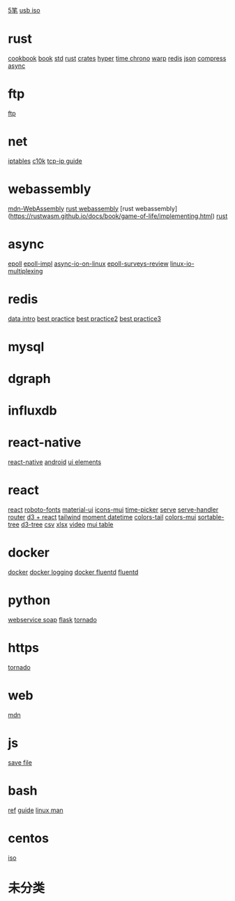 [5笔](https://www.52wubi.com/wbbmcx/search.php)
[usb iso](https://rufus.ie/)

# rust

[cookbook](https://rust-lang-nursery.github.io/rust-cookbook/intro.html)
[book](https://doc.rust-lang.org/book/ch19-01-unsafe-rust.html)
[std](https://doc.rust-lang.org/std/index.html)
[rust](https://www.rust-lang.org/)
[crates](https://crates.io/)
[hyper](https://crates.io/crates/hyper)
[time chrono](https://crates.io/crates/chrono)
[warp](https://docs.rs/warp/0.2.1/warp/)
[redis](https://docs.rs/redis/)
[json](https://crates.io/crates/serde_json)
[compress](https://docs.rs/flate2/1.0.9/flate2/index.html)
[async](https://rust-lang.github.io/async-book/)

# ftp

[ftp](https://www.krizna.com/ubuntu/setup-ftp-server-ubuntu-16-04/amp/)

# net

[iptables](https://www.vultr.com/docs/easy-iptables-configuration-and-examples-on-ubuntu-16-04)
[c10k](http://www.kegel.com/c10k.html)
[tcp-ip guide](http://tcpipguide.com/free/t_toc.htm)
[](http://tcpipguide.com/free/t_PPPMultilinkProtocolMPMLPMLPPPPPPMP.htm)

# webassembly

[mdn-WebAssembly](https://developer.mozilla.org/en-US/docs/WebAssembly)
[rust webassembly](https://rustwasm.github.io/docs/book/)
[rust webassembly] (https://rustwasm.github.io/docs/book/game-of-life/implementing.html)
[rust](https://rustwasm.github.io/docs/wasm-bindgen/)

# async

[epoll](http://man7.org/linux/man-pages/man7/epoll.7.html)
[epoll-impl](https://idndx.com/2014/09/01/the-implementation-of-epoll-1/)
[async-io-on-linux](https://jvns.ca/blog/2017/06/03/async-io-on-linux--select--poll--and-epoll/)
[epoll-surveys-review](https://www.stealthsecrets.com/epoll-surveys-review-is-it-a-scam-or-legit/)
[linux-io-multiplexing](https://devarea.com/linux-io-multiplexing-select-vs-poll-vs-epoll/#.XMPRdUMRXCI)

# redis

[](https://redis.io/documentation)
[data intro](https://redis.io/topics/data-types-intro)
[best practice](https://docs.microsoft.com/en-us/azure/azure-cache-for-redis/cache-best-practices)
[best practice2](https://docs.microsoft.com/en-us/azure/azure-cache-for-redis/cache-troubleshoot-data-loss)
[best practice3](https://redislabs.com/redis-best-practices/introduction/)

# mysql

[](https://www.cyberciti.biz/tips/how-do-i-enable-remote-access-to-mysql-database-server.html)

# dgraph

[](https://docs.dgraph.io/get-started/)

# influxdb

[](https://docs.influxdata.com/influxdb)

# react-native

[react-native](https://github.com/facebook/react-native)
[android](https://developer.android.google.cn/studio/)
[ui elements](https://github.com/react-native-elements/react-native-elements)

# react

[react](https://reactjs.org/docs/codebase-overview.html)
[roboto-fonts](https://www.fontsquirrel.com/fonts/roboto)
[material-ui](https://material-ui.com/getting-started/installation/)
[icons-mui](https://material-ui.com/components/material-icons/)
[time-picker](https://material-ui-pickers.dev/getting-started/installation)
[serve](https://www.npmjs.com/package/serve)
[serve-handler](https://github.com/zeit/serve-handler#options)
[router](https://reacttraining.com/react-router/web/guides/quick-start)
[d3 + react](http://recharts.org/en-US/guide)
[tailwind](https://tailwindcss.com/)
[moment datetime](https://momentjs.com/guides/)
[colors-tail](https://tailwindcss.com/docs/customizing-colors#default-color-palette)
[colors-mui](https://www.materialpalette.com/colors)
[sortable-tree](https://github.com/frontend-collective/react-sortable-tree#getting-started)
[d3-tree](http://bl.ocks.org/robschmuecker/7880033)
[csv](https://www.npmjs.com/package/react-csv)
[xlsx](https://www.npmjs.com/package/xlsx)
[video](https://video-react.js.org/components/player/)
[mui table](https://material-table.com/#/docs/get-started)

# docker

[docker](https://docs.docker.com/get-started/)
[docker logging](https://docs.docker.com/config/containers/logging/)
[docker fluentd](https://docs.docker.com/config/containers/logging/fluentd/)
[fluentd](https://docs.fluentd.org/output/file)

# python

[webservice soap](https://python-zeep.readthedocs.io/en/master/)
[flask](http://flask.pocoo.org/)
[tornado](http://www.tornadoweb.org/en/stable/httpserver.html#tornado.httpserver.HTTPServer)

# https

[tornado](https://letsencrypt.org)

# web

[mdn](https://developer.mozilla.org/en-US/)

# js

[](https://developer.mozilla.org/en-US/docs/Web/JavaScript/A_re-introduction_to_JavaScript)
[save file](https://github.com/eligrey/FileSaver.js)

# bash

[ref](https://www.gnu.org/savannah-checkouts/gnu/bash/manual/bash.html)
[guide](http://tldp.org/LDP/abs/html/)
[linux man](https://www.kernel.org/doc/man-pages/)

# centos

[iso](https://docs.centos.org/en-US/centos/install-guide/Kickstart2/)

# 未分类

[](https://blog.codinghorror.com/)
[](https://stackoverflow.com/)
[](https://www.joelonsoftware.com/)
[](http://blog.cleancoder.com/)
[](https://martinfowler.com/)
[](http://www.paulgraham.com/articles.html)
[](http://paulgraham.com/startupideas.html)
[](http://paulgraham.com/ds.html)
[](http://www.paulgraham.com/growth.html)
[](https://coolshell.cn/articles/5701.html)
[](http://bruceeckel.github.io/)
[](https://www.artima.com/weblogs/index.jsp?blogger=beckel)
[](https://herbsutter.com/)
[](https://eli.thegreenplace.net/)
[](http://www.catonmat.net/)
[](http://www.brendangregg.com/index.html)
[](https://jvns.ca/)
[](https://nullprogram.com/)
[](http://www.fluentcpp.com/)
[](http://preshing.com/)
[](https://programmingisterrible.com/)
[](https://www.allthingsdistributed.com/)
[](https://aws.amazon.com/cn/blogs/architecture/)
[](https://mvdirona.com/jrh/work/)
[](https://bandcamptech.wordpress.com/)
[](https://www.simple.com/engineering)
[](http://blog.cloudera.com/blog/)
[](https://codeascraft.com/)
[](https://engineering.groupon.com/)
[](http://highscalability.com/)
[](https://engineering.linkedin.com/blog)
[](http://tech.oyster.com/)
[](https://redditblog.com/)
[](https://blog.github.com/category/engineering/)
[](https://www.twilio.com/engineering)
[](http://engineering.webengage.com/)
[](https://www.eng.yammer.com/blog/)
[](https://engineeringblog.yelp.com/)
[](https://organizationsandmarkets.com/2010/08/31/how-to-read-an-academic-article/)
[](https://www.cc.gatech.edu/~akmassey/posts/2012-02-15-advice-on-reading-academic-papers.html)
[](https://violentmetaphors.com/2013/08/25/how-to-read-and-understand-a-scientific-paper-2/)
[](http://michaelrbernste.in/2014/10/21/should-i-read-papers.html)
[](https://jeffhuang.com/best_paper_awards.html)
[](https://research.fb.com/publications/)
[](https://www.microsoft.com/en-us/research/search/?from=http%3A%2F%2Fresearch.microsoft.com%2Fapps%2Fcatalog%2Fdefault.aspx%3Ft%3Dpublications)
[](http://dspace.mit.edu/handle/1721.1/39813)
[](http://dsrg.pdos.csail.mit.edu/)
[](https://arxiv.org/)
[](https://scirate.com/)
[](https://github.com/scirate/scirate)
[](http://doc.cat-v.org/)
[](https://material.io/)
[](https://materializecss.com/)
[](https://material-uen-US/i.com/)
[](https://alistapart.com/article/ui-animation-and-ux-a-not-so-secret-friendship)
[](https://alistapart.com/article/designing-interface-animation)
[](https://www.freepik.com/blog/animation-principles-in-motion-design/)
[](https://alistapart.com/article/integrating-animation-into-a-design-system)
[](https://www.designernews.co/)
[](https://blog.marvelapp.com/)
[](https://thenextweb.com/section/creative/)
[](https://www.smashingmagazine.com/)
[](https://www.awwwards.com/)
[](https://onepagelove.com/)
[](https://www.behance.net/)
[](https://dribbble.com/)
[](https://uimovement.com/)
[](https://developer.mozilla.org/en-US/)
[](https://www.w3.org/Graphics/SVG/IG/resources/svgprimer.html#SVG_web)
[](https://developer.mozilla.org/en-US/docs/Web/SVG)
[](https://developer.mozilla.org/kab/docs/Web/API/Canvas_API)
[](https://developer.mozilla.org/en-US/docs/Web/API/WebGL_API)
[](https://github.com/diegocard/awesome-html5)
[](https://github.com/willianjusten/awesome-svg)
[](https://github.com/raphamorim/awesome-canvas)
[](https://github.com/sjfricke/awesome-webgl)
[](https://developer.mozilla.org/zh-CN/docs/Web/CSS)
[](https://github.com/necolas/idiomatic-css)
[](https://github.com/grvcoelho/css-styleguide)
[](http://getbootstrap.com/)
[](https://semantic-ui.com/)
[](https://foundation.zurb.com/)
[](https://bulma.io/)
[](https://github.com/necolas/normalize.css)
[](https://github.com/jgthms/minireset.css)
[](https://github.com/csstools/sanitize.css)
[](https://github.com/Martin-Pitt/css-unstyle)
[](https://github.com/troxler/awesome-css-frameworks)
[](https://codepen.io/chriscoyier/post/codepens-css)
[](http://markdotto.com/2014/07/23/githubs-css/)
[](https://blog.trello.com/refining-the-way-we-structure-our-css-at-trello)
[](https://github.com/davidtheclark/scalable-css-reading-list)
[](https://hacks.mozilla.org/category/es6-in-depth/)
[](http://es6.ruanyifeng.com/)
[](https://github.com/addyosmani/es6-tools)
[](https://mbeaudru.github.io/modern-js-cheatsheet/)
[](https://github.com/getify/You-Dont-Know-JS)
[](https://github.com/getify/You-Dont-Know-JS/blob/master/up%20&%20going/README.md#you-dont-know-js-up--going)
[](https://github.com/getify/You-Dont-Know-JS/blob/master/scope%20&%20closures/README.md#you-dont-know-js-scope--closures)
[](https://github.com/getify/You-Dont-Know-JS/blob/master/this%20&%20object%20prototypes/README.md#you-dont-know-js-this--object-prototypes)
[](https://github.com/getify/You-Dont-Know-JS/blob/master/types%20&%20grammar/README.md#you-dont-know-js-types--grammar)
[](https://github.com/getify/You-Dont-Know-JS/blob/master/async%20&%20performance/README.md#you-dont-know-js-async--performance)
[](https://github.com/getify/You-Dont-Know-JS/blob/master/es6%20&%20beyond/README.md#you-dont-know-js-es6--beyond)
[](https://auth0.com/blog/glossary-of-modern-javascript-concepts/)
[](https://auth0.com/blog/glossary-of-modern-javascript-concepts-part-2/)
[](http://dmitrysoshnikov.com/ecmascript/javascript-the-core-2nd-edition/)
[](http://dmitrysoshnikov.com/ecmascript/javascript-the-core/)
[](https://mathiasbynens.be/notes/javascript-unicode)
[](https://mgechev.github.io/javascript-algorithms/index.html)
[](https://github.com/Chalarangelo/30-seconds-of-code)
[](https://github.com/denysdovhan/wtfjs)
[](https://github.com/airbnb/javascript)
[](http://taligarsiel.com/Projects/howbrowserswork1.htm)
[](https://www.html5rocks.com/en/tutorials/internals/howbrowserswork/)
[](https://coolshell.cn/articles/9666.html)
[](http://arvindr21.github.io/howBrowserWorks/#/)
[](https://github.com/livoras/blog/issues/13)
[](https://github.com/Matt-Esch/virtual-dom)
[](https://maquettejs.org/)
[](https://en.wikipedia.org/wiki/HTTP/2)
[](https://legacy.gitbook.com/book/ye11ow/http2-explained/details)
[](https://daniel.haxx.se/http2/)
[](https://cascadingmedia.com/insites/2015/03/http-2.html)
[](https://www.nginx.com/wp-content/uploads/2015/09/NGINX_HTTP2_White_Paper_v4.pdf)
[](https://httpwg.org/specs/rfc7540.html)
[](https://httpwg.org/specs/rfc7541.html)
[](https://en.wikipedia.org/wiki/WebSocket)
[](http://www.websocket.org/quantum.html)
[](https://stackoverflow.com/questions/12555043/my-understanding-of-http-polling-long-polling-http-streaming-and-websockets)
[](http://blog.teamtreehouse.com/an-introduction-to-websockets)
[](https://github.com/facundofarias/awesome-websockets)
[](https://www.html5rocks.com/en/tutorials/websockets/basics/)
[](http://lucumr.pocoo.org/2012/9/24/websockets-101/)
[](https://banksco.de/p/state-of-realtime-web-2016.html)
[](https://samsaffron.com/archive/2015/12/29/websockets-caution-required)
[](http://www.allitebooks.in/web-performance-action/)
[](https://browserdiet.com/zh/)
[](https://developer.yahoo.com/performance/rules.html?guccounter=1)
[](https://wpostats.com/)
[](http://blog.httpwatch.com/2015/01/16/a-simple-performance-comparison-of-https-spdy-and-http2/)
[](https://www.nginx.com/blog/7-tips-for-faster-http2-performance/)
[](https://slack.engineering/reducing-slacks-memory-footprint-4480fec7e8eb)
[](http://jonraasch.com/blog/10-javascript-performance-boosting-tips-from-nicholas-zakas)
[](http://deanhume.com/getting-started-with-the-picture-element/)
[](https://dev.opera.com/articles/native-responsive-images/)
[](http://www.deanhume.com/improve-page-load-times-with-dns-prefetching/)
[](https://www.html5rocks.com/en/tutorials/speed/rendering/)
[](https://github.com/marcelduran/yslow)
[](https://gtmetrix.com/)
[](https://github.com/davidsonfellipe/awesome-wpo)
[](https://chineseseoshifu.com/blog/china-hosted-javascript-libraries-jquery-dojo-boostrap.html)
[](https://blog.kentcdodds.com/learn-react-fundamentals-and-advanced-patterns-eac90341c9db)
[](http://reactkungfu.com/2015/09/common-react-dot-js-mistakes-unneeded-state/)
[](https://www.reddit.com/r/reactjs/comments/3bjdoe/state_is_an_antipattern/)
[](https://www.oreilly.com/ideas)
[](https://daveceddia.com/thinking-statefully/)
[](https://www.robinwieruch.de/tips-to-learn-react-redux/)
[](https://github.com/MostlyAdequate/mostly-adequate-guide)
[](https://jigsawye.gitbooks.io/mostly-adequate-guide/content/)
[](https://blog.risingstack.com/functional-ui-and-components-as-higher-order-functions/)
[](http://banderson.github.io/functional-js-reverse-engineering-the-hype/#/)
[](https://reactpatterns.com/)
[](https://goshakkk.name/controlled-vs-uncontrolled-inputs-react/)
[](https://camjackson.net/post/9-things-every-reactjs-beginner-should-know)
[](https://engineering.siftscience.com/best-practices-for-building-large-react-applications/)
[](https://americanexpress.io/clean-code-dirty-code/)
[](https://github.com/enaqx/awesome-react)
[](https://github.com/markerikson/react-redux-links)
[](https://react.rocks/)
[](https://docs.docker.com/engine/reference/commandline/ps/)
[](http://paper.ijcsns.org/07_book/201703/20170327.pdf)
[](https://docs.docker.com/engine/docker-overview/)
[](https://www.katacoda.com/courses/docker/playground)
[](https://training.play-with-docker.com/)
[](https://github.com/dwyl/learn-docker)
[](https://docker-curriculum.com/)
[](https://docs.docker.com/)
[](https://jvns.ca/blog/2016/12/22/container-networking/)
[](http://www.dasblinkenlichten.com/docker-networking-101-user-defined-networks/)
[](http://www.dasblinkenlichten.com/understanding-cni-container-networking-interface/)
[](http://www.dasblinkenlichten.com/using-cni-docker/)
[](https://www.projectcalico.org/getting-started/docker/)
[](https://github.com/coreos/flannel/)
[](https://github.com/weaveworks/weave)
[](https://github.com/nicolaka/netshoot)
[](http://chunqi.li/2015/11/15/Battlefield-Calico-Flannel-Weave-and-Docker-Overlay-Network/)
[](http://machinezone.github.io/research/networking-solutions-for-kubernetes/)
[](http://www.delaat.net/rp/2015-2016/p50/report.pdf)
[](http://cloud-mechanic.blogspot.de/2014/10/storage-concepts-in-docker-network-and.html)
[](http://cloud-mechanic.blogspot.de/2014/10/storage-concepts-in-docker-persistent.html)
[](http://cloud-mechanic.blogspot.de/2014/10/storage-concepts-in-docker.html)
[](https://logz.io/learn/docker-monitoring-elk-stack/)
[](https://www.nkode.io/2014/08/24/valuable-docker-links.html)
[](https://docs.docker.com/develop/develop-images/dockerfile_best-practices/)
[](https://github.com/FuriKuri/docker-best-practices)
[](http://docs.projectatomic.io/container-best-practices/)
[](http://hokstad.com/docker/patterns)
[](https://dzone.com/articles/how-to-setup-scalable-jenkins-on-top-of-a-kubernet)
[](https://kukulinski.com/10-most-common-reasons-kubernetes-deployments-fail-part-1/)
[](https://kukulinski.com/10-most-common-reasons-kubernetes-deployments-fail-part-2/)
[](https://sysdig.com/blog/monitoring-kubernetes-with-sysdig-cloud/)
[](http://www.dasblinkenlichten.com/logging-in-kubernetes-with-fluentd-and-elasticsearch/)
[](https://dzone.com/articles/kubernetes-monitoring-best-practices-methods-and-e)
[](http://www.dasblinkenlichten.com/kubernetes-101-netwo101rking/)
[](http://www.dasblinkenlichten.com/kubernetes-networking-101-pods/)
[](http://www.dasblinkenlichten.com/kubernetes-networking-101-services/)
[](http://www.dasblinkenlichten.com/kubernetes-networking-101-basic-external-access-into-the-cluster/)
[](http://www.dasblinkenlichten.com/kubernetes-networking-101-ingress-resources/)
[](http://www.dasblinkenlichten.com/getting-started-with-calico-on-kubernetes/)
[](https://github.com/GoogleCloudPlatform/continuous-deployment-on-kubernetes)
[](https://kubernetes.io/)
[](https://kubernetes.io/docs/home/?path=users&persona=app-developer&level=foundational)
[](https://kubernetes.io/docs/tutorials/kubernetes-basics/)
[](https://www.katacoda.com/courses/kubernetes)
[](https://kubernetes.feisky.xyz/zh/)
[](https://jimmysong.io/kubernetes-handbook/)
[](https://kubernetesbootcamp.github.io/kubernetes-bootcamp/)
[](https://opsnotice.xyz/kubernetes-tips-tricks/)
[](https://www.mstakx.com/)
[](http://iocanel.blogspot.in/2015/09/jenkins-setups-for-kubernetes-and.html)
[](https://speakerdeck.com/thesandlord/kubernetes-best-practices)
[](https://github.com/veggiemonk/awesome-docker)
[](https://github.com/ramitsurana/awesome-kubernetes)
[](https://thenewstack.io/ebooks)
[](https://thenewstack.io/ebooks/docker-and-containers/the-docker-container-ecosystem/)
[](https://thenewstack.io/ebooks/docker-and-containers/applications-microservices-docker-containers/)
[](https://thenewstack.io/ebooks/docker-and-containers/automation-orchestration-docker-containers/)
[](https://thenewstack.io/ebooks/docker-and-containers/networking-security-storage-docker-containers/)
[](https://thenewstack.io/ebooks/docker-and-containers/monitoring-management-docker-containers/)
[](https://thenewstack.io/ebooks/use-cases/use-cases-for-kubernetes/)
[](https://thenewstack.io/ebooks/kubernetes/state-of-kubernetes-ecosystem/)
[](https://thenewstack.io/ebooks/kubernetes/kubernetes-deployment-and-security-patterns/)
[](https://thenewstack.io/ebooks/kubernetes/ci-cd-with-kubernetes/)
